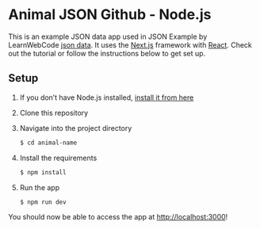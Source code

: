 # Animal JSON Github - Node.js

This is an example JSON data app used in JSON Example by LearnWebCode [json data](https://github.com/LearnWebCode/json-example). It uses the [Next.js](https://nextjs.org/) framework with [React](https://reactjs.org/). Check out the tutorial or follow the instructions below to get set up.

## Setup

1. If you don’t have Node.js installed, [install it from here](https://nodejs.org/en/)

2. Clone this repository

3. Navigate into the project directory

   ```bash
   $ cd animal-name
   ```

4. Install the requirements

   ```bash
   $ npm install
   ```

5. Run the app

   ```bash
   $ npm run dev
   ```
You should now be able to access the app at [http://localhost:3000](http://localhost:3000)! 
